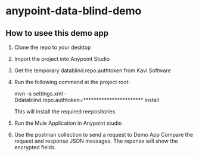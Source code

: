 # anypoint-data-blind-demo

## How to usee this demo app

1. Clone the repo to your desktop

2. Import the project into Anypoint Studio

3. Get the temporary datablind.repo.authtoken from Kavi Software

5. Run the following command at the project root: 

    mvn -s settings.xml -Ddatablind.repo.authtoken=*********************** install

    This will install the required reepositories

6. Run the Mule Application in Anypoint studio

7. Use the postman collection to send a request to Demo App
    Compare the request and response JSON messages. The reponse will show the encrypted fields. 
